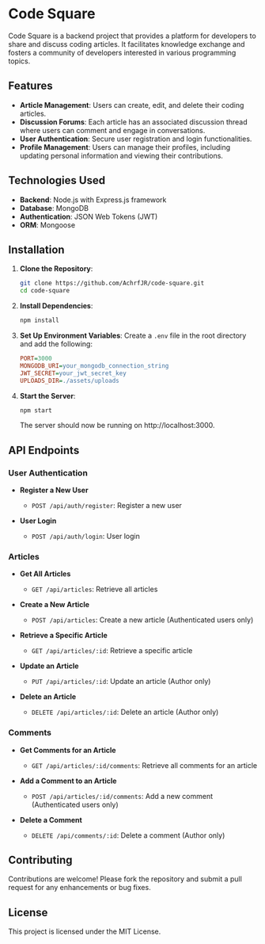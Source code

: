 # Code Square

Code Square is a backend project that provides a platform for developers to share and discuss coding articles. It facilitates knowledge exchange and fosters a community of developers interested in various programming topics.

## Features

- **Article Management**: Users can create, edit, and delete their coding articles.
- **Discussion Forums**: Each article has an associated discussion thread where users can comment and engage in conversations.
- **User Authentication**: Secure user registration and login functionalities.
- **Profile Management**: Users can manage their profiles, including updating personal information and viewing their contributions.

## Technologies Used

- **Backend**: Node.js with Express.js framework
- **Database**: MongoDB
- **Authentication**: JSON Web Tokens (JWT)
- **ORM**: Mongoose

## Installation

1. **Clone the Repository**:
   ```bash
   git clone https://github.com/AchrfJR/code-square.git
   cd code-square
   ```

2. **Install Dependencies**:
   ```bash
   npm install
   ```

3. **Set Up Environment Variables**:
   Create a `.env` file in the root directory and add the following:
   ```ini
   PORT=3000
   MONGODB_URI=your_mongodb_connection_string
   JWT_SECRET=your_jwt_secret_key
   UPLOADS_DIR=./assets/uploads
   ```

4. **Start the Server**:
   ```bash
   npm start
   ```
   The server should now be running on http://localhost:3000.

## API Endpoints

### User Authentication

- **Register a New User**
  - `POST /api/auth/register`: Register a new user

- **User Login**
  - `POST /api/auth/login`: User login

### Articles

- **Get All Articles**
  - `GET /api/articles`: Retrieve all articles

- **Create a New Article**
  - `POST /api/articles`: Create a new article (Authenticated users only)

- **Retrieve a Specific Article**
  - `GET /api/articles/:id`: Retrieve a specific article

- **Update an Article**
  - `PUT /api/articles/:id`: Update an article (Author only)

- **Delete an Article**
  - `DELETE /api/articles/:id`: Delete an article (Author only)

### Comments

- **Get Comments for an Article**
  - `GET /api/articles/:id/comments`: Retrieve all comments for an article

- **Add a Comment to an Article**
  - `POST /api/articles/:id/comments`: Add a new comment (Authenticated users only)

- **Delete a Comment**
  - `DELETE /api/comments/:id`: Delete a comment (Author only)

## Contributing

Contributions are welcome! Please fork the repository and submit a pull request for any enhancements or bug fixes.

## License

This project is licensed under the MIT License.


